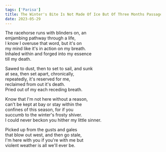```yaml
---
tags: ['Parisa']
title: The Winter's Bite Is Not Made Of Ice But Of Three Months Passage
date: 2023-05-29
---
```


The racehorse runs with blinders on, an  
emjambing pathway through a life,  
I know I overuse that word, but it's on  
my mind like it's in action on my breath.  
Inhaled within and forged into my essence  
till my death.

Sawed to dust, then to set to sail, and sunk  
at sea, then set apart, chronically,  
repeatedly, it's reserved for me,  
reclaimed from out it's death.  
Pried out of my each receding breath.

Know that I'm not here without a reason,  
can't be kept at bay or stay within the  
confines of this season, for if you  
succumb to the winter's frosty shiver.  
I could never beckon you hither my little sinner.

Picked up from the gusts and gales  
that blow out west, and then go stale,  
I'm here with you if you're with me but  
violent weather is all we'll ever be.
